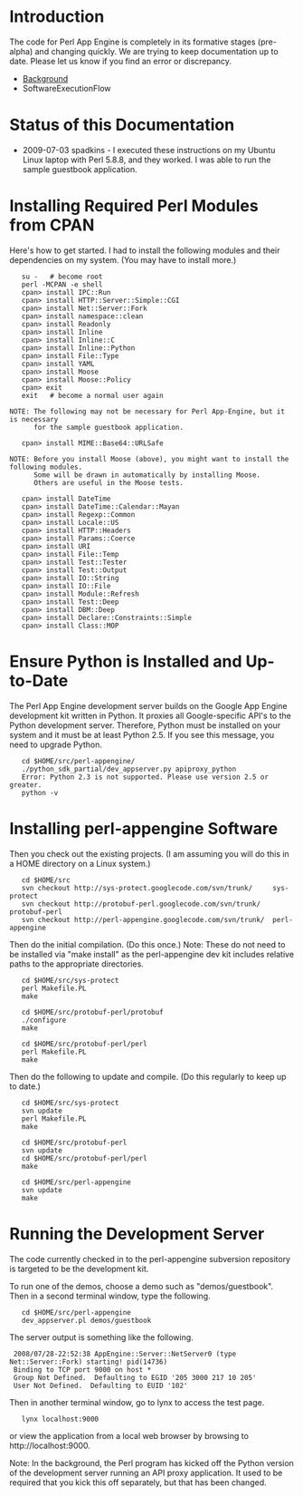 # Introduction #

The code for Perl App Engine is completely in its formative stages (pre-alpha)
and changing quickly.  We are trying to keep documentation up to date. Please
let us know if you find an error or discrepancy.

  * [Background](Background.md)
  * SoftwareExecutionFlow

# Status of this Documentation #

  * 2009-07-03 spadkins - I executed these instructions on my Ubuntu Linux laptop with Perl 5.8.8, and they worked. I was able to run the sample guestbook application.

# Installing Required Perl Modules from CPAN #

Here's how to get started.
I had to install the following modules and their dependencies on my system.
(You may have to install more.)

```
   su -   # become root
   perl -MCPAN -e shell
   cpan> install IPC::Run
   cpan> install HTTP::Server::Simple::CGI
   cpan> install Net::Server::Fork
   cpan> install namespace::clean
   cpan> install Readonly
   cpan> install Inline
   cpan> install Inline::C
   cpan> install Inline::Python
   cpan> install File::Type
   cpan> install YAML
   cpan> install Moose
   cpan> install Moose::Policy
   cpan> exit
   exit   # become a normal user again

NOTE: The following may not be necessary for Perl App-Engine, but it is necessary
      for the sample guestbook application.

   cpan> install MIME::Base64::URLSafe

NOTE: Before you install Moose (above), you might want to install the following modules.
      Some will be drawn in automatically by installing Moose.
      Others are useful in the Moose tests.

   cpan> install DateTime
   cpan> install DateTime::Calendar::Mayan
   cpan> install Regexp::Common
   cpan> install Locale::US
   cpan> install HTTP::Headers
   cpan> install Params::Coerce
   cpan> install URI
   cpan> install File::Temp
   cpan> install Test::Tester
   cpan> install Test::Output
   cpan> install IO::String
   cpan> install IO::File
   cpan> install Module::Refresh
   cpan> install Test::Deep
   cpan> install DBM::Deep
   cpan> install Declare::Constraints::Simple
   cpan> install Class::MOP

```

# Ensure Python is Installed and Up-to-Date #

The Perl App Engine development server builds on the Google App Engine development
kit written in Python. It proxies all Google-specific API's to the Python development
server.  Therefore, Python must be installed on your system and it must be at least
Python 2.5.  If you see this message, you need to upgrade Python.

```
   cd $HOME/src/perl-appengine/
   ./python_sdk_partial/dev_appserver.py apiproxy_python
   Error: Python 2.3 is not supported. Please use version 2.5 or greater.
   python -v
```

# Installing perl-appengine Software #

Then you check out the existing projects.
(I am assuming you will do this in a HOME directory on a Linux system.)

```
   cd $HOME/src
   svn checkout http://sys-protect.googlecode.com/svn/trunk/     sys-protect
   svn checkout http://protobuf-perl.googlecode.com/svn/trunk/   protobuf-perl
   svn checkout http://perl-appengine.googlecode.com/svn/trunk/  perl-appengine
```

Then do the initial compilation. (Do this once.)
Note: These do not need to be installed via "make install" as the
perl-appengine dev kit includes relative paths to the appropriate directories.

```
   cd $HOME/src/sys-protect
   perl Makefile.PL
   make

   cd $HOME/src/protobuf-perl/protobuf
   ./configure
   make

   cd $HOME/src/protobuf-perl/perl
   perl Makefile.PL
   make
```

Then do the following to update and compile. (Do this regularly to
keep up to date.)

```
   cd $HOME/src/sys-protect
   svn update
   perl Makefile.PL
   make

   cd $HOME/src/protobuf-perl
   svn update
   cd $HOME/src/protobuf-perl/perl
   make

   cd $HOME/src/perl-appengine
   svn update
   make
```

# Running the Development Server #

The code currently checked in to the perl-appengine subversion repository is
targeted to be the development kit.

To run one of the demos, choose a demo such as "demos/guestbook".
Then in a second terminal window, type the following.

```
   cd $HOME/src/perl-appengine
   dev_appserver.pl demos/guestbook
```

The server output is something like the following.

```
 2008/07/28-22:52:38 AppEngine::Server::NetServer0 (type Net::Server::Fork) starting! pid(14736)
 Binding to TCP port 9000 on host *
 Group Not Defined.  Defaulting to EGID '205 3000 217 10 205'
 User Not Defined.  Defaulting to EUID '102'
```

Then in another terminal window, go to lynx to access the test page.

```
   lynx localhost:9000
```

or view the application from a local web browser by browsing to http://localhost:9000.

Note: In the background, the Perl program has kicked off
the Python version of the development server
running an API proxy application.
It used to be required that you kick this off separately, but that has
been changed.